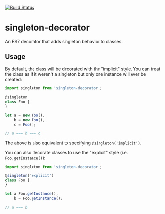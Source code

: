 [![Build Status](https://travis-ci.org/tkuminecz/singleton-decorator.svg?branch=master)](https://travis-ci.org/tkuminecz/singleton-decorator)

# singleton-decorator
An ES7 decorator that adds singleton behavior to classes.

## Usage
By default, the class will be decorated with the "implicit" style. You can treat the class as if it weren't a singleton but only one instance will ever be created:

```javascript
import singleton from 'singleton-decorator';

@singleton
class Foo {
}

let a = new Foo(),
	b = new Foo(),
	c = Foo();

// a === b === c
```

The above is also equivalent to specifying `@singleton('implicit')`.

You can also decorate classes to use the "explicit" style (i.e. `Foo.getInstance()`):

```javascript
import singleton from 'singleton-decorator';

@singleton('explicit')
class Foo {
}

let a Foo.getInstance(),
	b = Foo.getInstance();

// a === b
```
